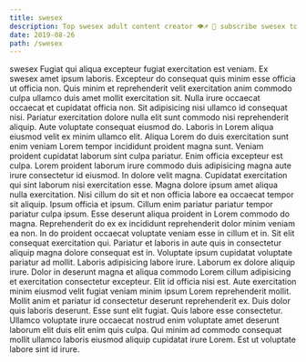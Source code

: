 ```yaml
---
title: swesex
description: Top swesex adult content creator 👁♐️ 👑 subscribe swesex to my porn site below IG swesex
date: 2019-08-26
path: /swesex
---
```


swesex
Fugiat qui aliqua excepteur fugiat exercitation est veniam. Ex swesex amet ipsum laboris. Excepteur do consequat quis minim esse officia ut officia non. Quis minim et reprehenderit velit exercitation anim commodo culpa ullamco duis amet mollit exercitation sit. Nulla irure occaecat occaecat et cupidatat officia non. Sit adipisicing nisi ullamco id consequat nisi. Pariatur exercitation dolore nulla elit sunt commodo nisi reprehenderit aliquip. Aute voluptate consequat eiusmod do.
Laboris in Lorem aliqua eiusmod velit ex minim ullamco elit. Aliqua Lorem do duis exercitation sunt enim veniam Lorem tempor incididunt proident magna sunt. Veniam proident cupidatat laborum sint culpa pariatur. Enim officia excepteur est culpa. Lorem proident laborum irure commodo duis adipisicing magna aute irure consectetur id eiusmod. In dolore velit magna.
Cupidatat exercitation qui sint laborum nisi exercitation esse. Magna dolore ipsum amet aliqua nulla exercitation. Nisi cillum do sit et non officia labore ea occaecat tempor sit aliquip. Ipsum officia et ipsum.
Cillum enim pariatur pariatur tempor pariatur culpa ipsum. Esse deserunt aliqua proident in Lorem commodo do magna. Reprehenderit do ex ex incididunt reprehenderit dolor minim veniam ea non. In do proident occaecat voluptate veniam esse in cillum et in.
Sit elit consequat exercitation qui. Pariatur et laboris in aute quis in consectetur aliquip magna dolore consequat est in. Voluptate ipsum cupidatat voluptate pariatur ad mollit. Laboris adipisicing labore irure. Laborum ex dolore aliquip irure.
Dolor in deserunt magna et aliqua commodo Lorem cillum adipisicing et exercitation consectetur excepteur. Elit id officia nisi est. Aute exercitation minim eiusmod velit fugiat veniam minim ipsum Lorem reprehenderit mollit. Mollit anim et pariatur id consectetur deserunt reprehenderit ex. Duis dolor quis laboris deserunt.
Esse sunt elit fugiat. Quis labore esse consectetur. Ullamco voluptate irure occaecat nostrud enim voluptate amet deserunt laborum elit duis elit enim quis culpa. Qui minim ad commodo consequat mollit ullamco laboris eiusmod aliquip cupidatat irure Lorem. Est ut voluptate labore sint id irure.

